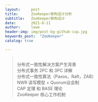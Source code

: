 ```yaml
---
layout:     post
title:      ZooKeeper架构设计分析
subtitle:   ZooKeeper架构设计
date:       2021-6-11
author:     lowe
header-img: img/post-bg-github-cup.jpg
keywords_post:  "ZooKeeper"
catalog: true

---
```

><br/>分布式一致性解决方案产生背景
><br/>分布式事务 2PC 和 3PC 详解
><br/>分布式一致性算法（Paxos，Raft，ZAB）
><br/>NWR 读写模型 + Quorum议会制
><br/>CAP 定理 和 BASE 理论
><br/>ZooKeeper 核心工作机制

